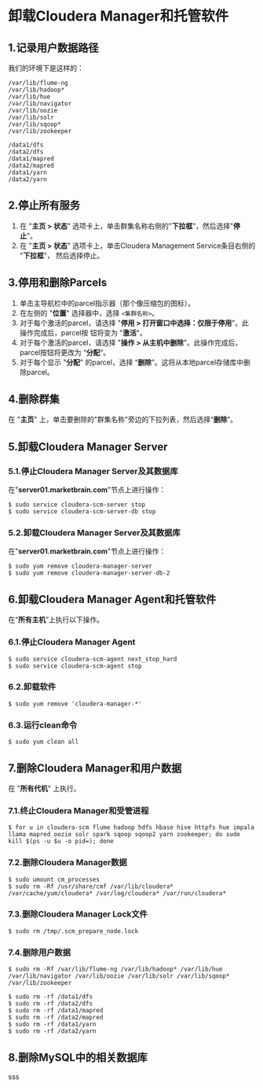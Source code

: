 卸载Cloudera Manager和托管软件
================================================================================
## 1.记录用户数据路径
我们的环境下是这样的：
```
/var/lib/flume-ng
/var/lib/hadoop*
/var/lib/hue
/var/lib/navigator
/var/lib/oozie
/var/lib/solr
/var/lib/sqoop*
/var/lib/zookeeper

/data1/dfs
/data2/dfs
/data1/mapred
/data2/mapred
/data1/yarn
/data2/yarn
```

## 2.停止所有服务
1. 在 "**主页 > 状态**" 选项卡上，单击群集名称右侧的"**下拉框**"，然后选择"**停止**"。
2. 在 "**主页 > 状态**" 选项卡上，单击Cloudera Management Service条目右侧的 "**下拉框**"，
然后选择停止。

## 3.停用和删除Parcels
1. 单击主导航栏中的parcel指示器（那个像压缩包的图标）。
2. 在左侧的 "**位置**" 选择器中，选择 `<集群名称>`。
3. 对于每个激活的parcel，请选择 "**停用 > 打开窗口中选择：仅限于停用**"。此操作完成后，parcel按
钮将变为 "**激活**"。
4. 对于每个激活的parcel，请选择 "**操作 > 从主机中删除**"。此操作完成后，parcel按钮将更改为
“**分配**”。
5. 对于每个显示 "**分配**" 的parcel，选择 “**删除**”。这将从本地parcel存储库中删除parcel。

## 4.删除群集
在 "**主页**" 上，单击要删除的"群集名称"旁边的下拉列表，然后选择“**删除**”。

## 5.卸载Cloudera Manager Server

### 5.1.停止Cloudera Manager Server及其数据库
在"**server01.marketbrain.com**"节点上进行操作：
```shell
$ sudo service cloudera-scm-server stop
$ sudo service cloudera-scm-server-db stop
```

### 5.2.卸载Cloudera Manager Server及其数据库
在"**server01.marketbrain.com**"节点上进行操作：
```shell
$ sudo yum remove cloudera-manager-server
$ sudo yum remove cloudera-manager-server-db-2
```

## 6.卸载Cloudera Manager Agent和托管软件
在“**所有主机**”上执行以下操作。

### 6.1.停止Cloudera Manager Agent
```shell
$ sudo service cloudera-scm-agent next_stop_hard
$ sudo service cloudera-scm-agent stop
```

### 6.2.卸载软件
```shell
$ sudo yum remove 'cloudera-manager-*'
```

### 6.3.运行clean命令
```shell
$ sudo yum clean all
```

## 7.删除Cloudera Manager和用户数据
在 "**所有代机**" 上执行。

### 7.1.终止Cloudera Manager和受管进程
```shell
$ for u in cloudera-scm flume hadoop hdfs hbase hive httpfs hue impala llama mapred oozie solr spark sqoop sqoop2 yarn zookeeper; do sudo kill $(ps -u $u -o pid=); done
```

### 7.2.删除Cloudera Manager数据
```shell
$ sudo umount cm_processes
$ sudo rm -Rf /usr/share/cmf /var/lib/cloudera* /var/cache/yum/cloudera* /var/log/cloudera* /var/run/cloudera*
```

### 7.3.删除Cloudera Manager Lock文件
```shell
$ sudo rm /tmp/.scm_prepare_node.lock
```

### 7.4.删除用户数据
```shell
$ sudo rm -Rf /var/lib/flume-ng /var/lib/hadoop* /var/lib/hue /var/lib/navigator /var/lib/oozie /var/lib/solr /var/lib/sqoop* /var/lib/zookeeper
```
```shell
$ sudo rm -rf /data1/dfs
$ sudo rm -rf /data2/dfs
$ sudo rm -rf /data1/mapred
$ sudo rm -rf /data2/mapred
$ sudo rm -rf /data1/yarn
$ sudo rm -rf /data2/yarn
```

## 8.删除MySQL中的相关数据库

































sss
